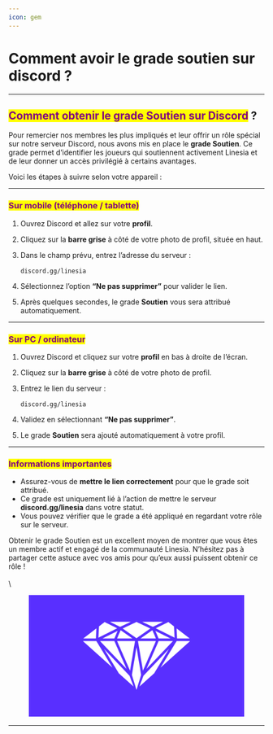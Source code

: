 ```yaml
---
icon: gem
---
```


# Comment avoir le grade soutien sur discord ?

***

## <mark style="color:purple;">Comment obtenir le grade Soutien sur Discord</mark> ?

Pour remercier nos membres les plus impliqués et leur offrir un rôle spécial sur notre serveur Discord, nous avons mis en place le **grade Soutien**. Ce grade permet d’identifier les joueurs qui soutiennent activement Linesia et de leur donner un accès privilégié à certains avantages.

Voici les étapes à suivre selon votre appareil :

***

### <mark style="color:purple;">Sur mobile (téléphone / tablette)</mark>

1. Ouvrez Discord et allez sur votre **profil**.
2. Cliquez sur la **barre grise** à côté de votre photo de profil, située en haut.
3.  Dans le champ prévu, entrez l’adresse du serveur :

    ```
    discord.gg/linesia
    ```
4. Sélectionnez l’option **“Ne pas supprimer”** pour valider le lien.
5. Après quelques secondes, le grade **Soutien** vous sera attribué automatiquement.

***

### <mark style="color:purple;">Sur PC / ordinateur</mark>

1. Ouvrez Discord et cliquez sur votre **profil** en bas à droite de l’écran.
2. Cliquez sur la **barre grise** à côté de votre photo de profil.
3.  Entrez le lien du serveur :

    ```
    discord.gg/linesia
    ```
4. Validez en sélectionnant **“Ne pas supprimer”**.
5. Le grade **Soutien** sera ajouté automatiquement à votre profil.

***

### <mark style="color:purple;">Informations importantes</mark>

* Assurez-vous de **mettre le lien correctement** pour que le grade soit attribué.
* Ce grade est uniquement lié à l’action de mettre le serveur **discord.gg/linesia** dans votre statut.
* Vous pouvez vérifier que le grade a été appliqué en regardant votre rôle sur le serveur.

Obtenir le grade Soutien est un excellent moyen de montrer que vous êtes un membre actif et engagé de la communauté Linesia. N’hésitez pas à partager cette astuce avec vos amis pour qu’eux aussi puissent obtenir ce rôle !\
\
\


<figure><img src="../../.gitbook/assets/soutien_faq (1).png" alt=""><figcaption></figcaption></figure>

***

